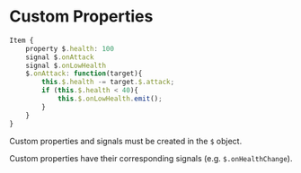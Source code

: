 # Custom Properties


```javascript
Item {
    property $.health: 100
    signal $.onAttack
    signal $.onLowHealth
    $.onAttack: function(target){
        this.$.health -= target.$.attack;
        if (this.$.health < 40){
            this.$.onLowHealth.emit();
        }
    }
}
```

Custom properties and signals must be created in the `$` object.

Custom properties have their corresponding signals (e.g. `$.onHealthChange`).


